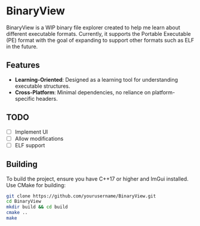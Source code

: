 # BinaryView

BinaryView is a WIP binary file explorer created to help me learn about different executable formats. Currently, it supports the Portable Executable (PE) format with the goal of expanding to support other formats such as ELF in the future.

## Features
- **Learning-Oriented**: Designed as a learning tool for understanding executable structures.
- **Cross-Platform**: Minimal dependencies, no reliance on platform-specific headers.

## TODO
- [ ] Implement UI
- [ ] Allow modifications
- [ ] ELF support

## Building
To build the project, ensure you have C++17 or higher and ImGui installed. Use CMake for building:

```bash
git clone https://github.com/yourusername/BinaryView.git
cd BinaryView
mkdir build && cd build
cmake ..
make
```
